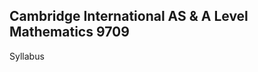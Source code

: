 Cambridge International AS & A Level
Mathematics 9709
-
Syllabus
<!--stackedit_data:
eyJoaXN0b3J5IjpbMTk0MTQwNjgzMl19
-->